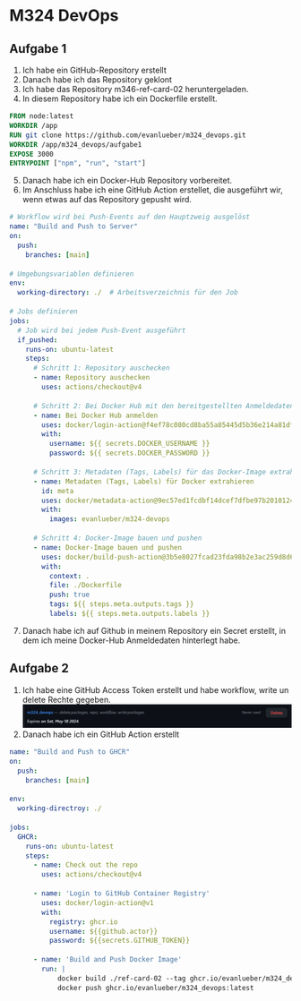 # M324 DevOps
## Aufgabe 1
1. Ich habe ein GitHub-Repository erstellt
2. Danach habe ich das Repository geklont
3. Ich habe das Repository m346-ref-card-02 heruntergeladen.
4. In diesem Repository habe ich ein Dockerfile erstellt.
```Dockerfile
FROM node:latest
WORKDIR /app
RUN git clone https://github.com/evanlueber/m324_devops.git
WORKDIR /app/m324_devops/aufgabe1
EXPOSE 3000
ENTRYPOINT ["npm", "run", "start"]
```
5. Danach habe ich ein Docker-Hub Repository vorbereitet.
6. Im Anschluss habe ich eine GitHub Action erstellet, die ausgeführt wir, wenn etwas auf das Repository gepusht wird.
```yml	
# Workflow wird bei Push-Events auf den Hauptzweig ausgelöst
name: "Build and Push to Server"
on:
  push:
    branches: [main]

# Umgebungsvariablen definieren
env:
  working-directory: ./  # Arbeitsverzeichnis für den Job

# Jobs definieren
jobs:
  # Job wird bei jedem Push-Event ausgeführt
  if_pushed:
    runs-on: ubuntu-latest
    steps:
      # Schritt 1: Repository auschecken
      - name: Repository auschecken
        uses: actions/checkout@v4

      # Schritt 2: Bei Docker Hub mit den bereitgestellten Anmeldedaten anmelden
      - name: Bei Docker Hub anmelden
        uses: docker/login-action@f4ef78c080cd8ba55a85445d5b36e214a81df20a
        with:
          username: ${{ secrets.DOCKER_USERNAME }}
          password: ${{ secrets.DOCKER_PASSWORD }}

      # Schritt 3: Metadaten (Tags, Labels) für das Docker-Image extrahieren
      - name: Metadaten (Tags, Labels) für Docker extrahieren
        id: meta
        uses: docker/metadata-action@9ec57ed1fcdbf14dcef7dfbe97b2010124a938b7
        with:
          images: evanlueber/m324-devops

      # Schritt 4: Docker-Image bauen und pushen
      - name: Docker-Image bauen und pushen
        uses: docker/build-push-action@3b5e8027fcad23fda98b2e3ac259d8d67585f671
        with:
          context: .
          file: ./Dockerfile
          push: true
          tags: ${{ steps.meta.outputs.tags }}
          labels: ${{ steps.meta.outputs.labels }}
```
7. Danach habe ich auf Github in meinem Repository ein Secret erstellt, in dem ich meine Docker-Hub Anmeldedaten hinterlegt habe.

## Aufgabe 2
1. Ich habe eine GitHub Access Token erstellt und habe workflow, write un delete Rechte gegeben.
![access token](img/image.png)
2. Danach habe ich ein GitHub Action erstellt
```yml
name: "Build and Push to GHCR"
on:
  push:
    branches: [main]

env:
  working-directroy: ./

jobs:
  GHCR:
    runs-on: ubuntu-latest
    steps:
      - name: Check out the repo
        uses: actions/checkout@v4
        
      - name: 'Login to GitHub Container Registry'
        uses: docker/login-action@v1
        with:
          registry: ghcr.io
          username: ${{github.actor}}
          password: ${{secrets.GITHUB_TOKEN}}

      - name: 'Build and Push Docker Image'
        run: |
            docker build ./ref-card-02 --tag ghcr.io/evanlueber/m324_devops:latest
            docker push ghcr.io/evanlueber/m324_devops:latest
```